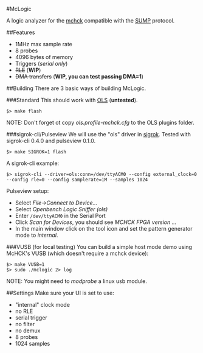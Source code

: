 #McLogic

A logic analyzer for the [mchck](https://mchck.org) compatible with the [SUMP](http://www.sump.org/projects/analyzer/protocol/) protocol.

##Features

- 1MHz max sample rate
- 8 probes
- 4096 bytes of memory
- Triggers (*serial only*)
- ~~RLE~~ (**WIP**)
- ~~DMA transfers~~ (**WIP, you can test passing DMA=1**)

##Building
There are 3 basic ways of building McLogic.

###Standard
This should work with [OLS](http://www.lxtreme.nl/ols/) (**untested**).

    $> make flash

NOTE: Don't forget ot copy *ols.profile-mchck.cfg* to the OLS plugins folder.

###sigrok-cli/Pulseview
We will use the "ols" driver in [sigrok](http://sigrok.com).
Tested with sigrok-cli 0.4.0 and pulseview 0.1.0.

    $> make SIGROK=1 flash

A sigrok-cli example:

    $> sigrok-cli --driver=ols:conn=/dev/ttyACM0 --config external_clock=0 --config rle=0 --config samplerate=1M --samples 1024

Pulseview setup:

- Select *File->Connect to Device...*
- Select *Openbench Logic Sniffer (ols)*
- Enter `/dev/ttyACM0` in the Serial Port
- Click *Scan for Devices*, you should see *MCHCK FPGA version ...*
- In the main window click on the tool icon and set the pattern generator mode to *internal*.

###VUSB (for local testing)
You can build a simple host mode demo using McHCK's VUSB (which doesn't require a mchck device):

    $> make VUSB=1
    $> sudo ./mclogic 2> log

NOTE: You might need to *modprobe* a linux usb module.


##Settings
Make sure your UI is set to use:

- "internal" clock mode
- no RLE
- serial trigger
- no filter
- no demux
- 8 probes
- 1024 samples
